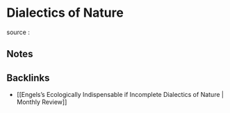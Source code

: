 # Dialectics of Nature

source
: 


## Notes


## Backlinks

-   [[Engels&rsquo;s Ecologically Indispensable if Incomplete Dialectics of Nature | Monthly Review]]
